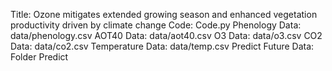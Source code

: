 Title: Ozone mitigates extended growing season and enhanced vegetation productivity driven by climate change
Code: Code.py
Phenology Data: data/phenology.csv
AOT40 Data: data/aot40.csv
O3 Data: data/o3.csv
CO2 Data: data/co2.csv
Temperature Data: data/temp.csv
Predict Future Data: Folder Predict
